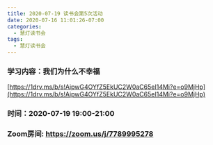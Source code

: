 ```yaml
---
title: 2020-07-19 读书会第5次活动
date: 2020-07-16 11:01:26-07:00
categories:
  - 慧灯读书会
tags:
  - 慧灯读书会
---
```

### 学习内容：我们为什么不幸福 

[https://1drv.ms/b/s!AipwG4OYfZ5EkUC2W0aC65eI14Mi?e=o9MjHp](https://1drv.ms/b/s!AipwG4OYfZ5EkUC2W0aC65eI14Mi?e=o9MjHp)

### 时间：2020-07-19 19:00-21:00

### Zoom房间: <https://zoom.us/j/7789995278>


